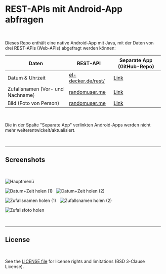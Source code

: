 # REST-APIs mit Android-App abfragen #

<br>

Dieses Repo enthält eine native Android-App mit Java, mit der Daten von drei REST-APIs (Web-APIs) abgefragt werden können:

| Daten | REST-API | Separate App (GitHub-Repo) |
| -- | -- | -- |
| Datum & Uhrzeit | [el-decker.de/rest/](https://el-decker.de/rest/DatumUndZeit.php) | [Link](https://github.com/MDecker-MobileComputing/Android_DatumUndZeitVonWebAPI) |
| Zufallsnamen (Vor- und Nachname) | [randomuser.me](https://randomuser.me/) | [Link](https://github.com/MDecker-MobileComputing/Android_ZufallsnamenVonWebAPI) |
| Bild (Foto von Person) | [randomuser.me](https://randomuser.me/photos) | [Link](https://github.com/MDecker-MobileComputing/Android_ZufallsbilderVonWebAPI) |

<br>

Die in der Spalte "Separate App" verlinkten Android-Apps werden nicht mehr weiterentwickelt/aktualisiert.

<br>

----

## Screenshots ##

<br>

![Hauptmenü](screenshot_1.png)

![Datum+Zeit holen (1)](screenshot_2a.png) &nbsp; ![Datum+Zeit holen (2)](screenshot_2b.png)

![Zufallsnamen holen (1)](screenshot_3a.png) &nbsp; ![Zufallsnamen holen (2)](screenshot_3b.png)

![Zufallsfoto holen](screenshot_4.png)

<br>

----

## License ##

<br>

See the [LICENSE file](LICENSE.md) for license rights and limitations (BSD 3-Clause License).

<br>